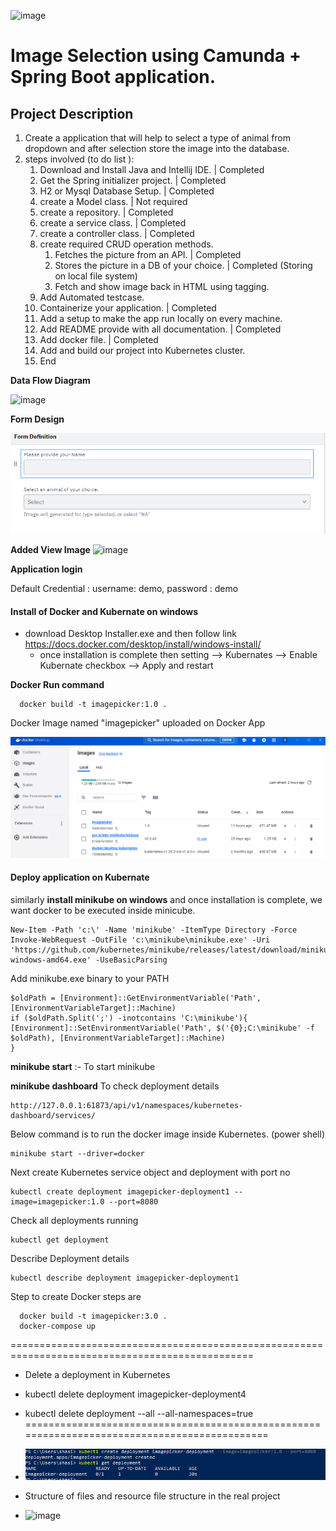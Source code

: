    ![image](https://github.com/shasibhusanJena/ImagePicker/assets/23555157/60aff1e9-851e-417e-8d65-4744fa53dcd4)


# Image Selection using Camunda + Spring Boot application.

## Project Description
1. Create a application that will help to select a type of animal from dropdown and after selection store the image into the database.
2. steps involved (to do list ):
   1. Download and Install Java and Intellij IDE. | Completed
   2. Get the Spring initializer project. | Completed 
   3. H2 or Mysql Database Setup. | Completed 
   4. create a Model class. | Not required 
   5. create a repository. | Completed 
   6. create a service class. | Completed 
   7. create a controller class. | Completed 
   8. create required CRUD operation methods. 
      1. Fetches the picture from an API. | Completed
      2. Stores the picture in a DB of your choice. | Completed (Storing on local file system)
      3. Fetch and show image back in HTML using tagging.
   9. Add Automated testcase.
   10. Containerize your application. | Completed
   11. Add a setup to make the app run locally on every machine.
   12. Add README provide with all documentation. | Completed 
   13. Add docker file. | Completed
   14. Add and build our project into Kubernetes cluster.
   15. End

**Data Flow Diagram**

![image](https://github.com/shasibhusanJena/ImagePicker/assets/23555157/59c278f3-a964-40e3-be45-c43b8d8773b6)

**Form Design**

![img.png](img.png)

**Added View Image**
![image](https://github.com/shasibhusanJena/ImagePicker/assets/23555157/540269ab-3338-4653-a23e-1b78b185d1de)

**Application login**

Default Credential : username: demo, password : demo

#### Install of Docker and Kubernate on windows

- download Desktop Installer.exe and then follow link
  https://docs.docker.com/desktop/install/windows-install/
  - once installation is complete then setting --> Kubernates --> Enable Kubernate checkbox --> Apply and restart

**Docker Run command** 

      docker build -t imagepicker:1.0 .

Docker Image named "imagepicker" uploaded on Docker App 

![img_3.png](img_3.png)

#### **Deploy application on Kubernate**
similarly **install minikube on windows** and once installation is complete, we want docker to be executed inside minicube.

    New-Item -Path 'c:\' -Name 'minikube' -ItemType Directory -Force
    Invoke-WebRequest -OutFile 'c:\minikube\minikube.exe' -Uri 'https://github.com/kubernetes/minikube/releases/latest/download/minikube-windows-amd64.exe' -UseBasicParsing

Add minikube.exe binary to your PATH

    $oldPath = [Environment]::GetEnvironmentVariable('Path', [EnvironmentVariableTarget]::Machine)
    if ($oldPath.Split(';') -inotcontains 'C:\minikube'){
    [Environment]::SetEnvironmentVariable('Path', $('{0};C:\minikube' -f $oldPath), [EnvironmentVariableTarget]::Machine)
    }

**minikube start** :- To start minikube

**minikube dashboard** To check deployment details

    http://127.0.0.1:61873/api/v1/namespaces/kubernetes-dashboard/services/

Below command is to run the docker image inside Kubernetes. (power shell)
 
    minikube start --driver=docker
  
Next create Kubernetes service object and deployment with port no 
     
    kubectl create deployment imagepicker-deployment1 --image=imagepicker:1.0 --port=8080
Check all deployments running

    kubectl get deployment
Describe Deployment details

    kubectl describe deployment imagepicker-deployment1

Step to create Docker steps are 

      docker build -t imagepicker:3.0 .
      docker-compose up


================================================================================================

- Delete a deployment in Kubernetes
- kubectl delete deployment imagepicker-deployment4
- kubectl delete deployment --all --all-namespaces=true
=============================================================================================

- ![img_1.png](img_1.png)

- Structure of files and resource file structure in the real project
  
- ![image](https://github.com/shasibhusanJena/ImagePicker/assets/23555157/e66fd048-302d-47ff-8de7-833b94615306)


